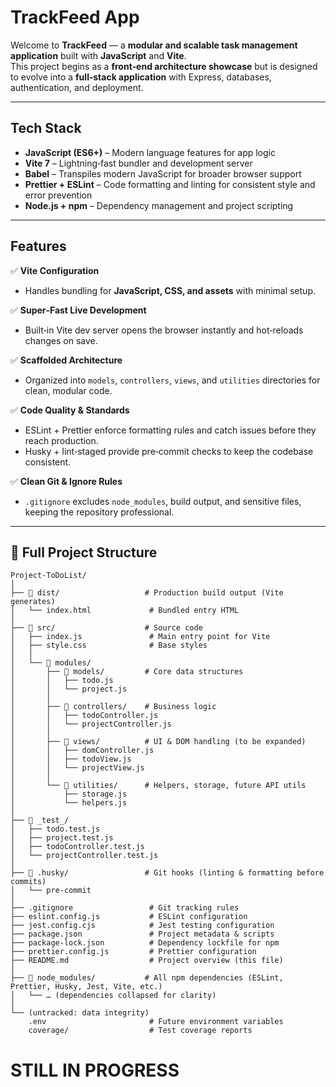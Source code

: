 # TrackFeed App

Welcome to **TrackFeed** — a **modular and scalable task management application** built with **JavaScript** and **Vite**.  
This project begins as a **front‑end architecture showcase** but is designed to evolve into a **full‑stack application** with Express, databases, authentication, and deployment.

---

## Tech Stack

- **JavaScript (ES6+)** – Modern language features for app logic  
- **Vite 7** – Lightning‑fast bundler and development server  
- **Babel** – Transpiles modern JavaScript for broader browser support  
- **Prettier + ESLint** – Code formatting and linting for consistent style and error prevention  
- **Node.js + npm** – Dependency management and project scripting

---

## Features

✅ **Vite Configuration**  
- Handles bundling for **JavaScript, CSS, and assets** with minimal setup.

✅ **Super‑Fast Live Development**  
- Built‑in Vite dev server opens the browser instantly and hot‑reloads changes on save.

✅ **Scaffolded Architecture**  
- Organized into `models`, `controllers`, `views`, and `utilities` directories for clean, modular code.

✅ **Code Quality & Standards**  
- ESLint + Prettier enforce formatting rules and catch issues before they reach production.  
- Husky + lint‑staged provide pre‑commit checks to keep the codebase consistent.

✅ **Clean Git & Ignore Rules**  
- `.gitignore` excludes `node_modules`, build output, and sensitive files, keeping the repository professional.

---

## 📂 Full Project Structure

```plaintext
Project-ToDoList/
│
├── 📁 dist/                   # Production build output (Vite generates)
│   └── index.html             # Bundled entry HTML
│
├── 📁 src/                    # Source code
│   ├── index.js               # Main entry point for Vite
│   ├── style.css              # Base styles
│   │
│   └── 📁 modules/
│       ├── 📁 models/         # Core data structures
│       │   ├── todo.js
│       │   └── project.js
│       │
│       ├── 📁 controllers/    # Business logic
│       │   ├── todoController.js
│       │   └── projectController.js
│       │
│       ├── 📁 views/          # UI & DOM handling (to be expanded)
│       │   ├── domController.js
│       │   ├── todoView.js
│       │   └── projectView.js
│       │
│       └── 📁 utilities/      # Helpers, storage, future API utils
│           ├── storage.js
│           └── helpers.js
│
├── 📁 _test_/                 
│   ├── todo.test.js
│   ├── project.test.js
│   ├── todoController.test.js
│   └── projectController.test.js
│
├── 📁 .husky/                 # Git hooks (linting & formatting before commits)
│   └── pre-commit
│
├── .gitignore                 # Git tracking rules
├── eslint.config.js           # ESLint configuration
├── jest.config.cjs            # Jest testing configuration
├── package.json               # Project metadata & scripts
├── package-lock.json          # Dependency lockfile for npm
├── prettier.config.js         # Prettier configuration
├── README.md                  # Project overview (this file)
│
├── 📁 node_modules/           # All npm dependencies (ESLint, Prettier, Husky, Jest, Vite, etc.)
│   └── … (dependencies collapsed for clarity)
│
└── (untracked: data integrity)
    .env                       # Future environment variables
    coverage/                  # Test coverage reports
```

# STILL IN PROGRESS 

